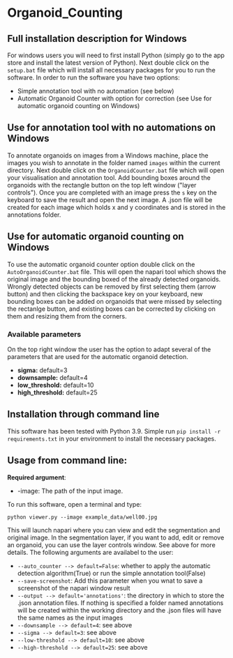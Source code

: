 # Organoid_Counting

## Full installation description for Windows

For windows users you will need to first install Python (simply go to the app store and install the latest version of Python). Next double click on the ```setup.bat``` file which will install all necessary packages for you to run the software. In order to run the software you have two options:
 
 * Simple annotation tool with no automation (see below)
 * Automatic Organoid Counter with option for correction (see Use for automatic organoid counting on Windows)

## Use for annotation tool with no automations on Windows
To annotate organoids on images from a Windows machine, place the images you wish to annotate in the folder named ```images``` within the current directory. Next double click on the ```OrganoidCounter.bat``` file which will open your visualisation and annotation tool. Add bounding boxes around the organoids with the rectangle button on the top left window ("layer controls"). Once you are completed with an image press the ```s``` key on the keyboard to save the result and open the next image. A .json file will be created for each image which holds x and y coordinates and is stored in the annotations folder.

## Use for automatic organoid counting on Windows
To use the automatic organoid counter option double click on the ```AutoOrganoidCounter.bat``` file. This will open the napari tool which shows the original image and the bounding boxed of the already detected organoids. Wrongly detected objects can be removed by first selecting them (arrow button) and then clicking the backspace key on your keyboard, new bounding boxes can be added on organoids that were missed by selecting the rectanlge button, and existing boxes can be corrected by clicking on them and resizing them from the corners.

### Available parameters
On the top right window the user has the option to adapt several of the parameters that are used for the automatic organoid detection. 

* **sigma:** default=3
* **downsample:** default=4
* **low_threshold:** default=10
* **high_threshold:** default=25

## Installation through command line

This software has been tested with Python 3.9. Simple run ```pip install -r requirements.txt``` in your environment to install the necessary packages.

## Usage from command line:

**Required argument**:

* -image: The path of the input image.

To run this software, open a terminal and type:
```
python viewer.py --image example_data/well00.jpg
```
This will launch napari where you can view and edit the segmentation and original image. In the segmentation layer, if you want to add, edit or remove an organoid, you can use the layer controls window. See above for more details. The following arguments are availabel to the user:

* ```--auto_counter --> default=False```: whether to apply the automatic detection algorithm(True) or run the simple annotation tool(False)
* ```--save-screenshot```: Add this parameter when you wnat to save a screenshot of the napari window result
* ```--output --> default='annotations'```: the directory in which to store the .json annotation files. If nothing is specified a folder named annotations will be created within the working directory and the .json files will have the same names as the input images
* ```--downsample --> default=4```: see above
* ```--sigma --> default=3```: see above
* ```--low-threshold --> default=10```: see above
* ```--high-threshold --> default=25```: see above
